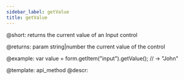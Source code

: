 ```yaml
---
sidebar_label: getValue
title: getValue
---          
```


@short: returns the current value of an Input control


@returns:
param   string|number     the current value of the control

@example:
var value = form.getItem("input").getValue();
// -> "John"



@template: api_method
@descr:


